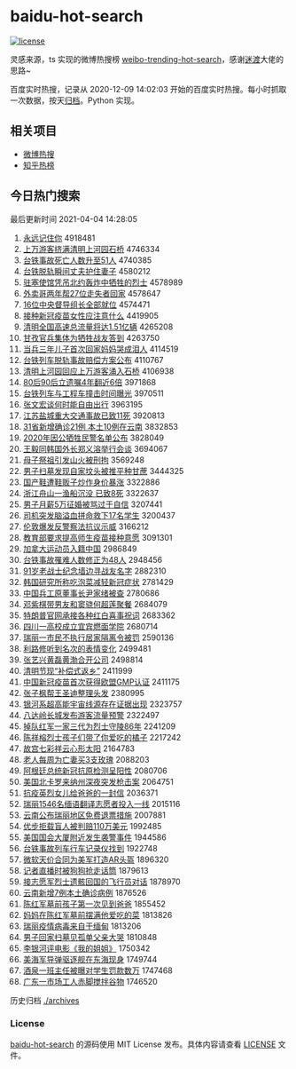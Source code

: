 # baidu-hot-search

[![license](https://img.shields.io/github/license/Arrackisarookie/baidu-hot-search)](https://github.com/Arrackisarookie/baidu-hot-search/blob/master/LICENSE)

灵感来源，ts 实现的微博热搜榜 [weibo-trending-hot-search](https://github.com/justjavac/weibo-trending-hot-search)，感谢[迷渡](https://github.com/justjavac)大佬的思路~

百度实时热搜，记录从 2020-12-09 14:02:03 开始的百度实时热搜。每小时抓取一次数据，按天[归档](./archives)。Python 实现。

## 相关项目
+ [微博热搜](https://github.com/Arrackisarookie/weibo-hot-search)
+ [知乎热榜](https://github.com/Arrackisarookie/zhihu-top-search)

## 今日热门搜索

<!-- Rank Begin -->

最后更新时间 2021-04-04 14:28:05

1. [永远记住你](http://www.baidu.com/baidu?cl=3&tn=SE_baiduhomet8_jmjb7mjw&rsv_dl=fyb_top&fr=top1000&wd=%D3%C0%D4%B6%BC%C7%D7%A1%C4%E3) 4918481
1. [上万游客挤满清明上河园石桥](http://www.baidu.com/baidu?cl=3&tn=SE_baiduhomet8_jmjb7mjw&rsv_dl=fyb_top&fr=top1000&wd=%C9%CF%CD%F2%D3%CE%BF%CD%BC%B7%C2%FA%C7%E5%C3%F7%C9%CF%BA%D3%D4%B0%CA%AF%C7%C5) 4746334
1. [台铁事故死亡人数升至51人](http://www.baidu.com/baidu?cl=3&tn=SE_baiduhomet8_jmjb7mjw&rsv_dl=fyb_top&fr=top1000&wd=%CC%A8%CC%FA%CA%C2%B9%CA%CB%C0%CD%F6%C8%CB%CA%FD%C9%FD%D6%C151%C8%CB) 4740385
1. [台铁脱轨瞬间丈夫护住妻子](http://www.baidu.com/baidu?cl=3&tn=SE_baiduhomet8_jmjb7mjw&rsv_dl=fyb_top&fr=top1000&wd=%CC%A8%CC%FA%CD%D1%B9%EC%CB%B2%BC%E4%D5%C9%B7%F2%BB%A4%D7%A1%C6%DE%D7%D3) 4580212
1. [驻塞使馆凭吊北约轰炸中牺牲的烈士](http://www.baidu.com/baidu?cl=3&tn=SE_baiduhomet8_jmjb7mjw&rsv_dl=fyb_top&fr=top1000&wd=%D7%A4%C8%FB%CA%B9%B9%DD%C6%BE%B5%F5%B1%B1%D4%BC%BA%E4%D5%A8%D6%D0%CE%FE%C9%FC%B5%C4%C1%D2%CA%BF) 4578989
1. [外卖哥两年帮27位走失者回家](http://www.baidu.com/baidu?cl=3&tn=SE_baiduhomet8_jmjb7mjw&rsv_dl=fyb_top&fr=top1000&wd=%CD%E2%C2%F4%B8%E7%C1%BD%C4%EA%B0%EF27%CE%BB%D7%DF%CA%A7%D5%DF%BB%D8%BC%D2) 4578647
1. [16位中央督导组长全部就位](http://www.baidu.com/baidu?cl=3&tn=SE_baiduhomet8_jmjb7mjw&rsv_dl=fyb_top&fr=top1000&wd=16%CE%BB%D6%D0%D1%EB%B6%BD%B5%BC%D7%E9%B3%A4%C8%AB%B2%BF%BE%CD%CE%BB) 4574471
1. [接种新冠疫苗女性应注意什么](http://www.baidu.com/baidu?cl=3&tn=SE_baiduhomet8_jmjb7mjw&rsv_dl=fyb_top&fr=top1000&wd=%BD%D3%D6%D6%D0%C2%B9%DA%D2%DF%C3%E7%C5%AE%D0%D4%D3%A6%D7%A2%D2%E2%CA%B2%C3%B4) 4419905
1. [清明全国高速总流量将达1.51亿辆](http://www.baidu.com/baidu?cl=3&tn=SE_baiduhomet8_jmjb7mjw&rsv_dl=fyb_top&fr=top1000&wd=%C7%E5%C3%F7%C8%AB%B9%FA%B8%DF%CB%D9%D7%DC%C1%F7%C1%BF%BD%AB%B4%EF1.51%D2%DA%C1%BE) 4265208
1. [甘孜官兵集体为牺牲战友答到](http://www.baidu.com/baidu?cl=3&tn=SE_baiduhomet8_jmjb7mjw&rsv_dl=fyb_top&fr=top1000&wd=%B8%CA%D7%CE%B9%D9%B1%F8%BC%AF%CC%E5%CE%AA%CE%FE%C9%FC%D5%BD%D3%D1%B4%F0%B5%BD) 4263750
1. [当兵三年儿子首次回家妈妈哭成泪人](http://www.baidu.com/baidu?cl=3&tn=SE_baiduhomet8_jmjb7mjw&rsv_dl=fyb_top&fr=top1000&wd=%B5%B1%B1%F8%C8%FD%C4%EA%B6%F9%D7%D3%CA%D7%B4%CE%BB%D8%BC%D2%C2%E8%C2%E8%BF%DE%B3%C9%C0%E1%C8%CB) 4114519
1. [台铁列车脱轨事故赔偿方案公布](http://www.baidu.com/baidu?cl=3&tn=SE_baiduhomet8_jmjb7mjw&rsv_dl=fyb_top&fr=top1000&wd=%CC%A8%CC%FA%C1%D0%B3%B5%CD%D1%B9%EC%CA%C2%B9%CA%C5%E2%B3%A5%B7%BD%B0%B8%B9%AB%B2%BC) 4110767
1. [清明上河园回应上万游客涌入石桥](http://www.baidu.com/baidu?cl=3&tn=SE_baiduhomet8_jmjb7mjw&rsv_dl=fyb_top&fr=top1000&wd=%C7%E5%C3%F7%C9%CF%BA%D3%D4%B0%BB%D8%D3%A6%C9%CF%CD%F2%D3%CE%BF%CD%D3%BF%C8%EB%CA%AF%C7%C5) 4106938
1. [80后90后立遗嘱4年翻近6倍](http://www.baidu.com/baidu?cl=3&tn=SE_baiduhomet8_jmjb7mjw&rsv_dl=fyb_top&fr=top1000&wd=80%BA%F390%BA%F3%C1%A2%D2%C5%D6%F64%C4%EA%B7%AD%BD%FC6%B1%B6) 3971868
1. [台铁列车与工程车撞击时间曝光](http://www.baidu.com/baidu?cl=3&tn=SE_baiduhomet8_jmjb7mjw&rsv_dl=fyb_top&fr=top1000&wd=%CC%A8%CC%FA%C1%D0%B3%B5%D3%EB%B9%A4%B3%CC%B3%B5%D7%B2%BB%F7%CA%B1%BC%E4%C6%D8%B9%E2) 3970511
1. [张文宏谈何时能自由出行](http://www.baidu.com/baidu?cl=3&tn=SE_baiduhomet8_jmjb7mjw&rsv_dl=fyb_top&fr=top1000&wd=%D5%C5%CE%C4%BA%EA%CC%B8%BA%CE%CA%B1%C4%DC%D7%D4%D3%C9%B3%F6%D0%D0) 3963195
1. [江苏盐城重大交通事故已致11死](http://www.baidu.com/baidu?cl=3&tn=SE_baiduhomet8_jmjb7mjw&rsv_dl=fyb_top&fr=top1000&wd=%BD%AD%CB%D5%D1%CE%B3%C7%D6%D8%B4%F3%BD%BB%CD%A8%CA%C2%B9%CA%D2%D1%D6%C211%CB%C0) 3920813
1. [31省新增确诊21例 本土10例在云南](http://www.baidu.com/baidu?cl=3&tn=SE_baiduhomet8_jmjb7mjw&rsv_dl=fyb_top&fr=top1000&wd=31%CA%A1%D0%C2%D4%F6%C8%B7%D5%EF21%C0%FD%20%B1%BE%CD%C110%C0%FD%D4%DA%D4%C6%C4%CF) 3832853
1. [2020年因公牺牲民警名单公布](http://www.baidu.com/baidu?cl=3&tn=SE_baiduhomet8_jmjb7mjw&rsv_dl=fyb_top&fr=top1000&wd=2020%C4%EA%D2%F2%B9%AB%CE%FE%C9%FC%C3%F1%BE%AF%C3%FB%B5%A5%B9%AB%B2%BC) 3828049
1. [王毅同韩国外长郑义溶举行会谈](http://www.baidu.com/baidu?cl=3&tn=SE_baiduhomet8_jmjb7mjw&rsv_dl=fyb_top&fr=top1000&wd=%CD%F5%D2%E3%CD%AC%BA%AB%B9%FA%CD%E2%B3%A4%D6%A3%D2%E5%C8%DC%BE%D9%D0%D0%BB%E1%CC%B8) 3694067
1. [母子祭祖引发山火被刑拘](http://www.baidu.com/baidu?cl=3&tn=SE_baiduhomet8_jmjb7mjw&rsv_dl=fyb_top&fr=top1000&wd=%C4%B8%D7%D3%BC%C0%D7%E6%D2%FD%B7%A2%C9%BD%BB%F0%B1%BB%D0%CC%BE%D0) 3569248
1. [男子扫墓发现自家坟头被推平种甘蔗](http://www.baidu.com/baidu?cl=3&tn=SE_baiduhomet8_jmjb7mjw&rsv_dl=fyb_top&fr=top1000&wd=%C4%D0%D7%D3%C9%A8%C4%B9%B7%A2%CF%D6%D7%D4%BC%D2%B7%D8%CD%B7%B1%BB%CD%C6%C6%BD%D6%D6%B8%CA%D5%E1) 3444325
1. [国产鞋遭鞋贩子炒作身价暴涨](http://www.baidu.com/baidu?cl=3&tn=SE_baiduhomet8_jmjb7mjw&rsv_dl=fyb_top&fr=top1000&wd=%B9%FA%B2%FA%D0%AC%D4%E2%D0%AC%B7%B7%D7%D3%B3%B4%D7%F7%C9%ED%BC%DB%B1%A9%D5%C7) 3322886
1. [浙江舟山一渔船沉没 已致8死](http://www.baidu.com/baidu?cl=3&tn=SE_baiduhomet8_jmjb7mjw&rsv_dl=fyb_top&fr=top1000&wd=%D5%E3%BD%AD%D6%DB%C9%BD%D2%BB%D3%E6%B4%AC%B3%C1%C3%BB%20%D2%D1%D6%C28%CB%C0) 3322637
1. [男子月薪5万征婚被骂过于自信](http://www.baidu.com/baidu?cl=3&tn=SE_baiduhomet8_jmjb7mjw&rsv_dl=fyb_top&fr=top1000&wd=%C4%D0%D7%D3%D4%C2%D0%BD5%CD%F2%D5%F7%BB%E9%B1%BB%C2%EE%B9%FD%D3%DA%D7%D4%D0%C5) 3207441
1. [司机突发脑溢血拼命救下17名学生](http://www.baidu.com/baidu?cl=3&tn=SE_baiduhomet8_jmjb7mjw&rsv_dl=fyb_top&fr=top1000&wd=%CB%BE%BB%FA%CD%BB%B7%A2%C4%D4%D2%E7%D1%AA%C6%B4%C3%FC%BE%C8%CF%C217%C3%FB%D1%A7%C9%FA) 3200437
1. [伦敦爆发反警察法抗议示威](http://www.baidu.com/baidu?cl=3&tn=SE_baiduhomet8_jmjb7mjw&rsv_dl=fyb_top&fr=top1000&wd=%C2%D7%B6%D8%B1%AC%B7%A2%B7%B4%BE%AF%B2%EC%B7%A8%BF%B9%D2%E9%CA%BE%CD%FE) 3166212
1. [教育部要求提高师生疫苗接种意愿](http://www.baidu.com/baidu?cl=3&tn=SE_baiduhomet8_jmjb7mjw&rsv_dl=fyb_top&fr=top1000&wd=%BD%CC%D3%FD%B2%BF%D2%AA%C7%F3%CC%E1%B8%DF%CA%A6%C9%FA%D2%DF%C3%E7%BD%D3%D6%D6%D2%E2%D4%B8) 3091301
1. [加拿大运动员入籍中国](http://www.baidu.com/baidu?cl=3&tn=SE_baiduhomet8_jmjb7mjw&rsv_dl=fyb_top&fr=top1000&wd=%BC%D3%C4%C3%B4%F3%D4%CB%B6%AF%D4%B1%C8%EB%BC%AE%D6%D0%B9%FA) 2986849
1. [台铁事故罹难人数修正为48人](http://www.baidu.com/baidu?cl=3&tn=SE_baiduhomet8_jmjb7mjw&rsv_dl=fyb_top&fr=top1000&wd=%CC%A8%CC%FA%CA%C2%B9%CA%EE%BE%C4%D1%C8%CB%CA%FD%D0%DE%D5%FD%CE%AA48%C8%CB) 2948456
1. [91岁老战士纪念墙边寻战友名字](http://www.baidu.com/baidu?cl=3&tn=SE_baiduhomet8_jmjb7mjw&rsv_dl=fyb_top&fr=top1000&wd=91%CB%EA%C0%CF%D5%BD%CA%BF%BC%CD%C4%EE%C7%BD%B1%DF%D1%B0%D5%BD%D3%D1%C3%FB%D7%D6) 2882310
1. [韩国研究所称吃泡菜减轻新冠症状](http://www.baidu.com/baidu?cl=3&tn=SE_baiduhomet8_jmjb7mjw&rsv_dl=fyb_top&fr=top1000&wd=%BA%AB%B9%FA%D1%D0%BE%BF%CB%F9%B3%C6%B3%D4%C5%DD%B2%CB%BC%F5%C7%E1%D0%C2%B9%DA%D6%A2%D7%B4) 2781429
1. [中国兵工原董事长尹家绪被查](http://www.baidu.com/baidu?cl=3&tn=SE_baiduhomet8_jmjb7mjw&rsv_dl=fyb_top&fr=top1000&wd=%D6%D0%B9%FA%B1%F8%B9%A4%D4%AD%B6%AD%CA%C2%B3%A4%D2%FC%BC%D2%D0%F7%B1%BB%B2%E9) 2780686
1. [邓紫棋带男友和窦骁何超莲聚餐](http://www.baidu.com/baidu?cl=3&tn=SE_baiduhomet8_jmjb7mjw&rsv_dl=fyb_top&fr=top1000&wd=%B5%CB%D7%CF%C6%E5%B4%F8%C4%D0%D3%D1%BA%CD%F1%BC%E6%E7%BA%CE%B3%AC%C1%AB%BE%DB%B2%CD) 2684079
1. [特朗普官网承接各种红白喜事祝词](http://www.baidu.com/baidu?cl=3&tn=SE_baiduhomet8_jmjb7mjw&rsv_dl=fyb_top&fr=top1000&wd=%CC%D8%C0%CA%C6%D5%B9%D9%CD%F8%B3%D0%BD%D3%B8%F7%D6%D6%BA%EC%B0%D7%CF%B2%CA%C2%D7%A3%B4%CA) 2683362
1. [四川一高校成立宜宾燃面学院](http://www.baidu.com/baidu?cl=3&tn=SE_baiduhomet8_jmjb7mjw&rsv_dl=fyb_top&fr=top1000&wd=%CB%C4%B4%A8%D2%BB%B8%DF%D0%A3%B3%C9%C1%A2%D2%CB%B1%F6%C8%BC%C3%E6%D1%A7%D4%BA) 2680714
1. [瑞丽一市民不执行居家隔离令被罚](http://www.baidu.com/baidu?cl=3&tn=SE_baiduhomet8_jmjb7mjw&rsv_dl=fyb_top&fr=top1000&wd=%C8%F0%C0%F6%D2%BB%CA%D0%C3%F1%B2%BB%D6%B4%D0%D0%BE%D3%BC%D2%B8%F4%C0%EB%C1%EE%B1%BB%B7%A3) 2590136
1. [利路修听到名次的表情变化](http://www.baidu.com/baidu?cl=3&tn=SE_baiduhomet8_jmjb7mjw&rsv_dl=fyb_top&fr=top1000&wd=%C0%FB%C2%B7%D0%DE%CC%FD%B5%BD%C3%FB%B4%CE%B5%C4%B1%ED%C7%E9%B1%E4%BB%AF) 2499481
1. [张艺兴黄磊黄渤合开公司](http://www.baidu.com/baidu?cl=3&tn=SE_baiduhomet8_jmjb7mjw&rsv_dl=fyb_top&fr=top1000&wd=%D5%C5%D2%D5%D0%CB%BB%C6%C0%DA%BB%C6%B2%B3%BA%CF%BF%AA%B9%AB%CB%BE) 2498814
1. [清明节现“补偿式返乡”](http://www.baidu.com/baidu?cl=3&tn=SE_baiduhomet8_jmjb7mjw&rsv_dl=fyb_top&fr=top1000&wd=%C7%E5%C3%F7%BD%DA%CF%D6%A1%B0%B2%B9%B3%A5%CA%BD%B7%B5%CF%E7%A1%B1) 2411999
1. [中国新冠疫苗首次获得欧盟GMP认证](http://www.baidu.com/baidu?cl=3&tn=SE_baiduhomet8_jmjb7mjw&rsv_dl=fyb_top&fr=top1000&wd=%D6%D0%B9%FA%D0%C2%B9%DA%D2%DF%C3%E7%CA%D7%B4%CE%BB%F1%B5%C3%C5%B7%C3%CBGMP%C8%CF%D6%A4) 2411175
1. [张子枫帮王圣迪整理头发](http://www.baidu.com/baidu?cl=3&tn=SE_baiduhomet8_jmjb7mjw&rsv_dl=fyb_top&fr=top1000&wd=%D5%C5%D7%D3%B7%E3%B0%EF%CD%F5%CA%A5%B5%CF%D5%FB%C0%ED%CD%B7%B7%A2) 2380995
1. [银河系超高能宇宙线源存在证据出现](http://www.baidu.com/baidu?cl=3&tn=SE_baiduhomet8_jmjb7mjw&rsv_dl=fyb_top&fr=top1000&wd=%D2%F8%BA%D3%CF%B5%B3%AC%B8%DF%C4%DC%D3%EE%D6%E6%CF%DF%D4%B4%B4%E6%D4%DA%D6%A4%BE%DD%B3%F6%CF%D6) 2323757
1. [八达岭长城发布游客流量预警](http://www.baidu.com/baidu?cl=3&tn=SE_baiduhomet8_jmjb7mjw&rsv_dl=fyb_top&fr=top1000&wd=%B0%CB%B4%EF%C1%EB%B3%A4%B3%C7%B7%A2%B2%BC%D3%CE%BF%CD%C1%F7%C1%BF%D4%A4%BE%AF) 2322497
1. [掉队红军一家三代为烈士守陵86年](http://www.baidu.com/baidu?cl=3&tn=SE_baiduhomet8_jmjb7mjw&rsv_dl=fyb_top&fr=top1000&wd=%B5%F4%B6%D3%BA%EC%BE%FC%D2%BB%BC%D2%C8%FD%B4%FA%CE%AA%C1%D2%CA%BF%CA%D8%C1%EA86%C4%EA) 2241209
1. [陈祥榕烈士孩子们带了你爱吃的橘子](http://www.baidu.com/baidu?cl=3&tn=SE_baiduhomet8_jmjb7mjw&rsv_dl=fyb_top&fr=top1000&wd=%B3%C2%CF%E9%E9%C5%C1%D2%CA%BF%BA%A2%D7%D3%C3%C7%B4%F8%C1%CB%C4%E3%B0%AE%B3%D4%B5%C4%E9%D9%D7%D3) 2217242
1. [故宫七彩祥云心形太阳](http://www.baidu.com/baidu?cl=3&tn=SE_baiduhomet8_jmjb7mjw&rsv_dl=fyb_top&fr=top1000&wd=%B9%CA%B9%AC%C6%DF%B2%CA%CF%E9%D4%C6%D0%C4%D0%CE%CC%AB%D1%F4) 2164783
1. [老人每周为亡妻买3支玫瑰](http://www.baidu.com/baidu?cl=3&tn=SE_baiduhomet8_jmjb7mjw&rsv_dl=fyb_top&fr=top1000&wd=%C0%CF%C8%CB%C3%BF%D6%DC%CE%AA%CD%F6%C6%DE%C2%F23%D6%A7%C3%B5%B9%E5) 2088203
1. [阿根廷总统新冠抗原检测呈阳性](http://www.baidu.com/baidu?cl=3&tn=SE_baiduhomet8_jmjb7mjw&rsv_dl=fyb_top&fr=top1000&wd=%B0%A2%B8%F9%CD%A2%D7%DC%CD%B3%D0%C2%B9%DA%BF%B9%D4%AD%BC%EC%B2%E2%B3%CA%D1%F4%D0%D4) 2080706
1. [美国北卡罗来纳州深夜突发枪击案](http://www.baidu.com/baidu?cl=3&tn=SE_baiduhomet8_jmjb7mjw&rsv_dl=fyb_top&fr=top1000&wd=%C3%C0%B9%FA%B1%B1%BF%A8%C2%DE%C0%B4%C4%C9%D6%DD%C9%EE%D2%B9%CD%BB%B7%A2%C7%B9%BB%F7%B0%B8) 2064751
1. [抗疫英烈女儿给爸爸的一封信](http://www.baidu.com/baidu?cl=3&tn=SE_baiduhomet8_jmjb7mjw&rsv_dl=fyb_top&fr=top1000&wd=%BF%B9%D2%DF%D3%A2%C1%D2%C5%AE%B6%F9%B8%F8%B0%D6%B0%D6%B5%C4%D2%BB%B7%E2%D0%C5) 2036371
1. [瑞丽1546名缅语翻译志愿者投入一线](http://www.baidu.com/baidu?cl=3&tn=SE_baiduhomet8_jmjb7mjw&rsv_dl=fyb_top&fr=top1000&wd=%C8%F0%C0%F61546%C3%FB%C3%E5%D3%EF%B7%AD%D2%EB%D6%BE%D4%B8%D5%DF%CD%B6%C8%EB%D2%BB%CF%DF) 2015116
1. [云南公布瑞丽地区免费退票措施](http://www.baidu.com/baidu?cl=3&tn=SE_baiduhomet8_jmjb7mjw&rsv_dl=fyb_top&fr=top1000&wd=%D4%C6%C4%CF%B9%AB%B2%BC%C8%F0%C0%F6%B5%D8%C7%F8%C3%E2%B7%D1%CD%CB%C6%B1%B4%EB%CA%A9) 2007881
1. [优步拒载盲人被判赔110万美元](http://www.baidu.com/baidu?cl=3&tn=SE_baiduhomet8_jmjb7mjw&rsv_dl=fyb_top&fr=top1000&wd=%D3%C5%B2%BD%BE%DC%D4%D8%C3%A4%C8%CB%B1%BB%C5%D0%C5%E2110%CD%F2%C3%C0%D4%AA) 1992485
1. [美国国会大厦附近发生袭警事件](http://www.baidu.com/baidu?cl=3&tn=SE_baiduhomet8_jmjb7mjw&rsv_dl=fyb_top&fr=top1000&wd=%C3%C0%B9%FA%B9%FA%BB%E1%B4%F3%CF%C3%B8%BD%BD%FC%B7%A2%C9%FA%CF%AE%BE%AF%CA%C2%BC%FE) 1944586
1. [台铁事故列车行车记录仪找到](http://www.baidu.com/baidu?cl=3&tn=SE_baiduhomet8_jmjb7mjw&rsv_dl=fyb_top&fr=top1000&wd=%CC%A8%CC%FA%CA%C2%B9%CA%C1%D0%B3%B5%D0%D0%B3%B5%BC%C7%C2%BC%D2%C7%D5%D2%B5%BD) 1922748
1. [微软天价合同为美军打造AR头盔](http://www.baidu.com/baidu?cl=3&tn=SE_baiduhomet8_jmjb7mjw&rsv_dl=fyb_top&fr=top1000&wd=%CE%A2%C8%ED%CC%EC%BC%DB%BA%CF%CD%AC%CE%AA%C3%C0%BE%FC%B4%F2%D4%ECAR%CD%B7%BF%F8) 1896320
1. [记者直播时被狗狗抢走话筒](http://www.baidu.com/baidu?cl=3&tn=SE_baiduhomet8_jmjb7mjw&rsv_dl=fyb_top&fr=top1000&wd=%BC%C7%D5%DF%D6%B1%B2%A5%CA%B1%B1%BB%B9%B7%B9%B7%C7%C0%D7%DF%BB%B0%CD%B2) 1879613
1. [接志愿军烈士遗骸回国的飞行员对话](http://www.baidu.com/baidu?cl=3&tn=SE_baiduhomet8_jmjb7mjw&rsv_dl=fyb_top&fr=top1000&wd=%BD%D3%D6%BE%D4%B8%BE%FC%C1%D2%CA%BF%D2%C5%BA%A1%BB%D8%B9%FA%B5%C4%B7%C9%D0%D0%D4%B1%B6%D4%BB%B0) 1878970
1. [云南新增7例本土确诊病例](http://www.baidu.com/baidu?cl=3&tn=SE_baiduhomet8_jmjb7mjw&rsv_dl=fyb_top&fr=top1000&wd=%D4%C6%C4%CF%D0%C2%D4%F67%C0%FD%B1%BE%CD%C1%C8%B7%D5%EF%B2%A1%C0%FD) 1876526
1. [陈红军墓前孩子第一次见到爸爸](http://www.baidu.com/baidu?cl=3&tn=SE_baiduhomet8_jmjb7mjw&rsv_dl=fyb_top&fr=top1000&wd=%B3%C2%BA%EC%BE%FC%C4%B9%C7%B0%BA%A2%D7%D3%B5%DA%D2%BB%B4%CE%BC%FB%B5%BD%B0%D6%B0%D6) 1855452
1. [妈妈在陈红军墓前摆满他爱吃的菜](http://www.baidu.com/baidu?cl=3&tn=SE_baiduhomet8_jmjb7mjw&rsv_dl=fyb_top&fr=top1000&wd=%C2%E8%C2%E8%D4%DA%B3%C2%BA%EC%BE%FC%C4%B9%C7%B0%B0%DA%C2%FA%CB%FB%B0%AE%B3%D4%B5%C4%B2%CB) 1813826
1. [瑞丽疫情病毒来自于缅甸](http://www.baidu.com/baidu?cl=3&tn=SE_baiduhomet8_jmjb7mjw&rsv_dl=fyb_top&fr=top1000&wd=%C8%F0%C0%F6%D2%DF%C7%E9%B2%A1%B6%BE%C0%B4%D7%D4%D3%DA%C3%E5%B5%E9) 1813206
1. [男子回家扫墓见孤单父亲大哭](http://www.baidu.com/baidu?cl=3&tn=SE_baiduhomet8_jmjb7mjw&rsv_dl=fyb_top&fr=top1000&wd=%C4%D0%D7%D3%BB%D8%BC%D2%C9%A8%C4%B9%BC%FB%B9%C2%B5%A5%B8%B8%C7%D7%B4%F3%BF%DE) 1810848
1. [李银河评电影《我的姐姐》](http://www.baidu.com/baidu?cl=3&tn=SE_baiduhomet8_jmjb7mjw&rsv_dl=fyb_top&fr=top1000&wd=%C0%EE%D2%F8%BA%D3%C6%C0%B5%E7%D3%B0%A1%B6%CE%D2%B5%C4%BD%E3%BD%E3%A1%B7) 1750342
1. [美海军导弹驱逐舰在东海现身](http://www.baidu.com/baidu?cl=3&tn=SE_baiduhomet8_jmjb7mjw&rsv_dl=fyb_top&fr=top1000&wd=%C3%C0%BA%A3%BE%FC%B5%BC%B5%AF%C7%FD%D6%F0%BD%A2%D4%DA%B6%AB%BA%A3%CF%D6%C9%ED) 1749744
1. [酒泉一班主任被曝对学生罚款数万](http://www.baidu.com/baidu?cl=3&tn=SE_baiduhomet8_jmjb7mjw&rsv_dl=fyb_top&fr=top1000&wd=%BE%C6%C8%AA%D2%BB%B0%E0%D6%F7%C8%CE%B1%BB%C6%D8%B6%D4%D1%A7%C9%FA%B7%A3%BF%EE%CA%FD%CD%F2) 1747468
1. [广东一市场工人赤脚搅拌谷物](http://www.baidu.com/baidu?cl=3&tn=SE_baiduhomet8_jmjb7mjw&rsv_dl=fyb_top&fr=top1000&wd=%B9%E3%B6%AB%D2%BB%CA%D0%B3%A1%B9%A4%C8%CB%B3%E0%BD%C5%BD%C1%B0%E8%B9%C8%CE%EF) 1746520
<!-- Rank End -->

历史归档 [./archives](./archives)

### License

[baidu-hot-search](https://github.com/Arrackisarookie/baidu-hot-search) 的源码使用 MIT License 发布。具体内容请查看 [LICENSE](./LICENSE) 文件。

